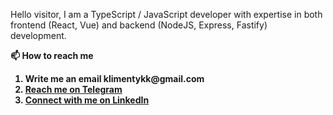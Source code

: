 Hello visitor, I am a TypeScript / JavaScript developer with expertise in both frontend (React, Vue) and backend (NodeJS, Express, Fastify) development.

<strong>📫 How to reach me <strong>
<ol> 
  <li> Write me an email  <b>klimentykk@gmail.com</b></li>
  <li> <a href="https://t.me/TheAlmightyMight"><b>Reach me on Telegram</b></a></li>
  <li> <a href="https://www.linkedin.com/in/klimenty-karavaev/"><b>Connect with me on LinkedIn</b></a></li>
</ol>
  
 


